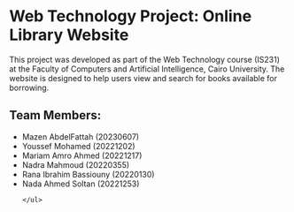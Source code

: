 <!DOCTYPE html>
<html lang="en">

<head>
    <meta charset="UTF-8">
    <meta http-equiv="X-UA-Compatible" content="IE=edge">
    <meta name="viewport" content="width=device-width, initial-scale=1.0">
</head>

<body>
    <h1>Web Technology Project: Online Library Website</h1>
    <p>This project was developed as part of the Web Technology course (IS231) at the Faculty of Computers and Artificial Intelligence, Cairo University. The website is designed to help users view and search for books available for borrowing.</p>
    <h2>Team Members:</h2>
    <ul>
        <li>Mazen AbdelFattah (20230607)</li>
        <li>Youssef Mohamed (20221202)</li>
        <li>Mariam Amro Ahmed (20221217)</li>
        <li>Nadra Mahmoud (20220355)</li>
        <li>Rana Ibrahim Bassiouny (20220130)</li>
        <li>Nada Ahmed Soltan (20221253)</li>
        
    </ul>   
</body>

</html>
